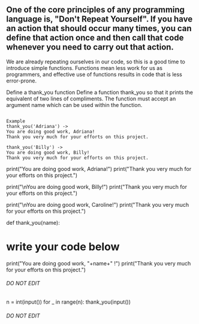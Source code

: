 ## One of the core principles of any programming language is, "Don't Repeat Yourself". If you have an action that should occur many times, you can define that action once and then call that code whenever you need to carry out that action.

We are already repeating ourselves in our code, so this is a good time to introduce simple functions. Functions mean less work for us as programmers, and effective use of functions results in code that is less error-prone.

Define a thank_you function 
Define a function thank_you so that it prints the equivalent of two lines of compliments. 
The function must accept an argument name which can be used within the function. 

```

Example 
thank_you('Adriana') -> 
You are doing good work, Adriana!
Thank you very much for your efforts on this project.

thank_you('Billy') -> 
You are doing good work, Billy!
Thank you very much for your efforts on this project.

```

print("You are doing good work, Adriana!")
print("Thank you very much for your efforts on this project.")

print("\nYou are doing good work, Billy!")
print("Thank you very much for your efforts on this project.")

print("\nYou are doing good work, Caroline!")
print("Thank you very much for your efforts on this project.")

def thank_you(name):
  # write your code below
  print("You are doing good work, "+name+" !")
  print("Thank you very much for your efforts on this project.")

  
###### DO NOT EDIT ##############
n = int(input())
for _ in range(n): 
  thank_you(input())
###### DO NOT EDIT ##############
